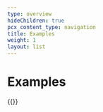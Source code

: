 ```yaml
---
type: overview
hideChildren: true
pcx_content_type: navigation
title: Examples
weight: 1
layout: list
---
```


# Examples

{{<list-examples>}}
